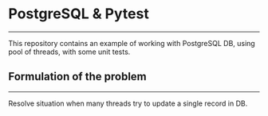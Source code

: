 # PostgreSQL & Pytest

---

This repository contains an example of working with PostgreSQL DB, using pool of threads, with some unit tests. 

## Formulation of the problem

---

Resolve situation when many threads try to update a single record in DB.